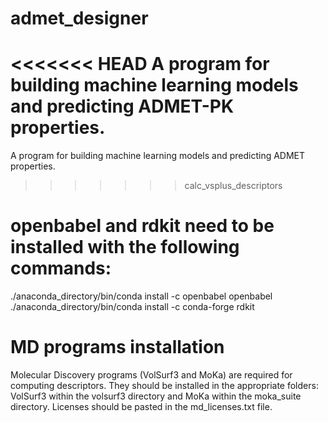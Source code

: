 # admet_designer
<<<<<<< HEAD
A program for building machine learning models and predicting ADMET-PK properties.
=======
A program for building machine learning models and predicting ADMET properties.
>>>>>>> calc_vsplus_descriptors

# openbabel and rdkit need to be installed with the following commands:
./anaconda_directory/bin/conda install -c openbabel openbabel
./anaconda_directory/bin/conda install -c conda-forge rdkit

# MD programs installation
Molecular Discovery programs (VolSurf3 and MoKa) are required for computing descriptors. They should be installed in the appropriate folders: VolSurf3 within the volsurf3 directory and MoKa within the moka_suite directory. Licenses should be pasted in the md_licenses.txt file.
